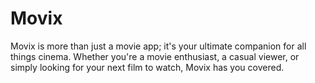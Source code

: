 # Movix
Movix is more than just a movie app; it's your ultimate companion for all things cinema. Whether you're a movie enthusiast, a casual viewer, or simply looking for your next film to watch, Movix has you covered.
